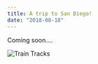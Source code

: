 ```yaml
---
title: A trip to San Diego!
date: "2018-08-18"
---
```


Coming soon....

![Train Tracks](./traintrack.jpg)



